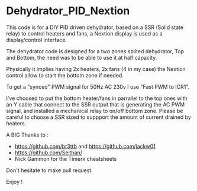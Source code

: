 # Dehydrator_PID_Nextion

This code is for a DIY PID driven dehydrator, based on a SSR (Solid state relay) to control heaters and fans, a Nextion display is used as a display/control interface.

The dehydrator code is designed for a two zones splited dehydrator, Top and Bottom, the need was to be able to use it at half capacity.

Physically it implies having 2x heaters, 2x fans (4 in my case) the Nextion control allow to start the bottom zone if needed.

To get a "synced" PWM signal for 50Hz AC 230v I use "Fast PWM to ICR1".

I've choosed to put the bottom heater/fans in parrallel to the top ones with an Y cable that connect to the SSR output that is generating the AC PWM signal, and installed a mechanical relay to on/off bottom zone.
Please be careful to choose a SSR sized to suppport the amount of current drained by heaters.

A BIG Thanks to :
- https://github.com/br3ttb and https://github.com/jackw01
- https://github.com/Seithan/
- Nick Gammon for the Timerx cheatsheets

Don't hesitate to make pull request.

Enjoy !
